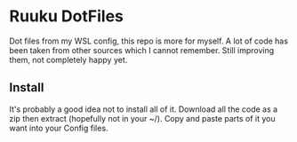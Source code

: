 # Ruuku DotFiles

Dot files from my WSL config, this repo is more for myself. A lot of code has been taken from other sources which I cannot remember.
Still improving them, not completely happy yet.

## Install

It's probably a good idea not to install all of it. Download all the code as a zip then extract (hopefully not in your ~/). Copy and paste parts of it you want into your Config files.
